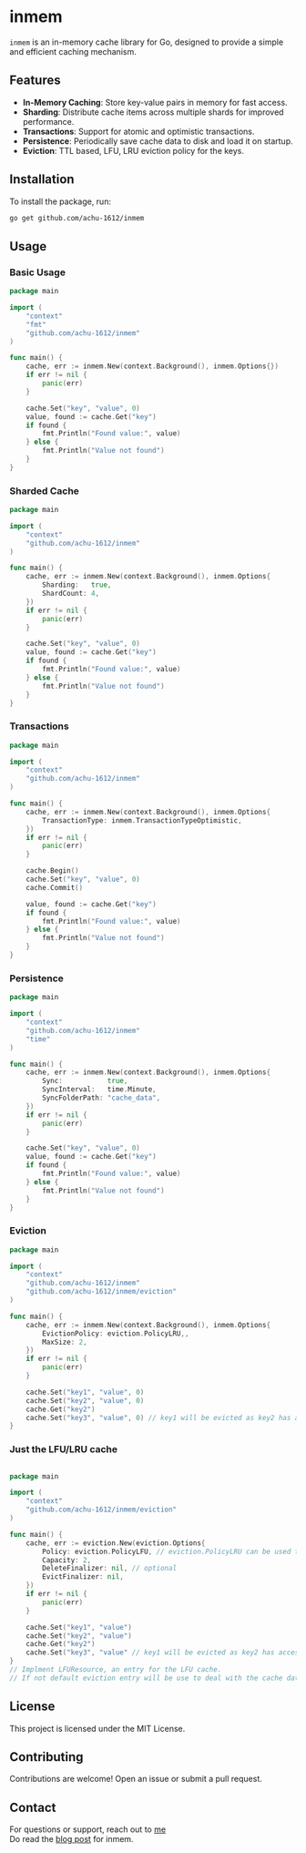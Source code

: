# inmem

`inmem` is an in-memory cache library for Go, designed to provide a simple and efficient caching mechanism.


## Features

- **In-Memory Caching**: Store key-value pairs in memory for fast access.
- **Sharding**: Distribute cache items across multiple shards for improved performance.
- **Transactions**: Support for atomic and optimistic transactions.
- **Persistence**: Periodically save cache data to disk and load it on startup.
- **Eviction**: TTL based, LFU, LRU eviction policy for the keys.

## Installation

To install the package, run:

```sh
go get github.com/achu-1612/inmem
```

## Usage

### Basic Usage

```go
package main

import (
    "context"
    "fmt"
    "github.com/achu-1612/inmem"
)

func main() {
    cache, err := inmem.New(context.Background(), inmem.Options{})
    if err != nil {
        panic(err)
    }

    cache.Set("key", "value", 0)
    value, found := cache.Get("key")
    if found {
        fmt.Println("Found value:", value)
    } else {
        fmt.Println("Value not found")
    }
}
```

### Sharded Cache

```go
package main

import (
    "context"
    "github.com/achu-1612/inmem"
)

func main() {
    cache, err := inmem.New(context.Background(), inmem.Options{
        Sharding:   true,
        ShardCount: 4,
    })
    if err != nil {
        panic(err)
    }

    cache.Set("key", "value", 0)
    value, found := cache.Get("key")
    if found {
        fmt.Println("Found value:", value)
    } else {
        fmt.Println("Value not found")
    }
}
```

### Transactions

```go
package main

import (
    "context"
    "github.com/achu-1612/inmem"
)

func main() {
    cache, err := inmem.New(context.Background(), inmem.Options{
        TransactionType: inmem.TransactionTypeOptimistic,
    })
    if err != nil {
        panic(err)
    }

    cache.Begin()
    cache.Set("key", "value", 0)
    cache.Commit()

    value, found := cache.Get("key")
    if found {
        fmt.Println("Found value:", value)
    } else {
        fmt.Println("Value not found")
    }
}
```

### Persistence

```go
package main

import (
    "context"
    "github.com/achu-1612/inmem"
    "time"
)

func main() {
    cache, err := inmem.New(context.Background(), inmem.Options{
        Sync:           true,
        SyncInterval:   time.Minute,
        SyncFolderPath: "cache_data",
    })
    if err != nil {
        panic(err)
    }

    cache.Set("key", "value", 0)
    value, found := cache.Get("key")
    if found {
        fmt.Println("Found value:", value)
    } else {
        fmt.Println("Value not found")
    }
}
```

### Eviction

```go
package main

import (
    "context"
    "github.com/achu-1612/inmem"
    "github.com/achu-1612/inmem/eviction"
)

func main() {
    cache, err := inmem.New(context.Background(), inmem.Options{
        EvictionPolicy: eviction.PolicyLRU,,
        MaxSize: 2,
    })
    if err != nil {
        panic(err)
    }

    cache.Set("key1", "value", 0)
    cache.Set("key2", "value", 0)
    cache.Get("key2")
    cache.Set("key3", "value", 0) // key1 will be evicted as key2 has access frequency as 2 and key1 has 1
}
```

### Just the LFU/LRU cache

```go

package main

import (
    "context"
    "github.com/achu-1612/inmem/eviction"
)

func main() {
    cache, err := eviction.New(eviction.Options{
        Policy: eviction.PolicyLFU, // eviction.PolicyLRU can be used to LRU cache
        Capacity: 2,
        DeleteFinalizer: nil, // optional
        EvictFinalizer: nil,
    })
    if err != nil {
        panic(err)
    }

    cache.Set("key1", "value")
    cache.Set("key2", "value")
    cache.Get("key2")
    cache.Set("key3", "value" // key1 will be evicted as key2 has access frequency as 2 and key1 has 1
}
// Implment LFUResource, an entry for the LFU cache.
// If not default eviction entry will be use to deal with the cache data.

```


## License

This project is licensed under the MIT License.

## Contributing

Contributions are welcome! Open an issue or submit a pull request.

## Contact

For questions or support, reach out to [me](https://github.com/achu-1612)
<br>
Do read the [blog post](https://dev.to/achu1612/introducing-inmem-lightweight-go-cache-engine-with-built-in-sharding-transaction-and-eviction-42f3) for inmem.

